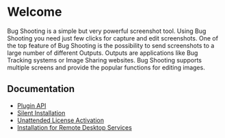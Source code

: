 # Welcome

Bug Shooting is a simple but very powerful screenshot tool. Using Bug Shooting you need just few clicks for capture and edit screenshots. One of the top feature of Bug Shooting is the possibility to send screenshots to a large number of different Outputs. Outputs are applications like Bug Tracking systems or Image Sharing websites. Bug Shooting supports multiple screens and provide the popular functions for editing images.

## Documentation

- [Plugin API](api)
- [Silent Installation](install_silent)
- [Unattended License Activation](unattended_license_activation)
- [Installation for Remote Desktop Services](install_rdp)

